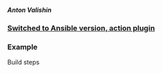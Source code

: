 ##### Anton Valishin 
### [Switched to Ansible version, action plugin](https://github.com/antnn/win-setup-action)
### Example 
Build steps

